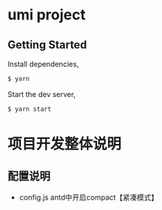 # umi project

## Getting Started

Install dependencies,

```bash
$ yarn
```

Start the dev server,

```bash
$ yarn start
```

# 项目开发整体说明

## 配置说明
- config.js antd中开启compact【紧凑模式】
